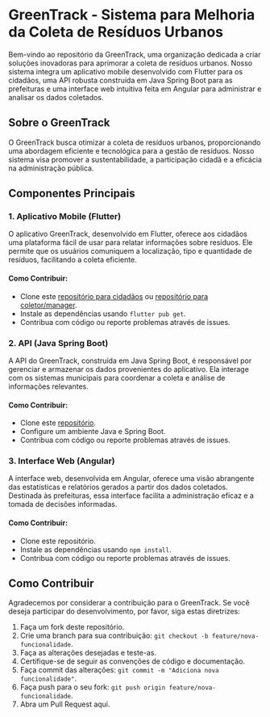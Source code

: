 # GreenTrack - Sistema para Melhoria da Coleta de Resíduos Urbanos

Bem-vindo ao repositório da GreenTrack, uma organização dedicada a criar soluções inovadoras para aprimorar a coleta de resíduos urbanos. Nosso sistema integra um aplicativo mobile desenvolvido com Flutter para os cidadãos, uma API robusta construída em Java Spring Boot para as prefeituras e uma interface web intuitiva feita em Angular para administrar e analisar os dados coletados.

## Sobre o GreenTrack

O GreenTrack busca otimizar a coleta de resíduos urbanos, proporcionando uma abordagem eficiente e tecnológica para a gestão de resíduos. Nosso sistema visa promover a sustentabilidade, a participação cidadã e a eficácia na administração pública.

## Componentes Principais

### 1. Aplicativo Mobile (Flutter)

O aplicativo GreenTrack, desenvolvido em Flutter, oferece aos cidadãos uma plataforma fácil de usar para relatar informações sobre resíduos. Ele permite que os usuários comuniquem a localização, tipo e quantidade de resíduos, facilitando a coleta eficiente.

#### Como Contribuir:
- Clone este [repositório para cidadãos](https://github.com/Greentrack-temp/citizen-mobile-app.git) ou [repositório para coletor/manager](https://github.com/Greentrack-temp/collector-mobile-app.git).
- Instale as dependências usando `flutter pub get`.
- Contribua com código ou reporte problemas através de issues.

### 2. API (Java Spring Boot)

A API do GreenTrack, construída em Java Spring Boot, é responsável por gerenciar e armazenar os dados provenientes do aplicativo. Ela interage com os sistemas municipais para coordenar a coleta e análise de informações relevantes.

#### Como Contribuir:
- Clone este [repositório](https://github.com/Greentrack-temp/rest-api.git).
- Configure um ambiente Java e Spring Boot.
- Contribua com código ou reporte problemas através de issues.

### 3. Interface Web (Angular)

A interface web, desenvolvida em Angular, oferece uma visão abrangente das estatísticas e relatórios gerados a partir dos dados coletados. Destinada às prefeituras, essa interface facilita a administração eficaz e a tomada de decisões informadas.

#### Como Contribuir:
- Clone este repositório.
- Instale as dependências usando `npm install`.
- Contribua com código ou reporte problemas através de issues.

## Como Contribuir

Agradecemos por considerar a contribuição para o GreenTrack. Se você deseja participar do desenvolvimento, por favor, siga estas diretrizes:

1. Faça um fork deste repositório.
2. Crie uma branch para sua contribuição: `git checkout -b feature/nova-funcionalidade`.
3. Faça as alterações desejadas e teste-as.
4. Certifique-se de seguir as convenções de código e documentação.
5. Faça commit das alterações: `git commit -m "Adiciona nova funcionalidade"`.
6. Faça push para o seu fork: `git push origin feature/nova-funcionalidade`.
7. Abra um Pull Request aqui.
